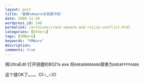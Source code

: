 ```yaml
---
layout: post
title: '破解vmware与锐捷冲突'
date: 2008-11-28
wordpress_id: 248
permalink: /archives/crack-vmware-and-ruijie-conflict.html
categories: [Others]
tags: [VMWare]
keywords: "VMWare"
description: 
comments: true
---
```

用UltraEdit 打开锐捷的8021x.exe 将```60EA00006A06```替换为```60EAFFFF6A06```

这个就OK了。。。。O(∩_∩)O
